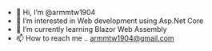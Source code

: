 - 👋 Hi, I’m @armmtw1904
- 👀 I’m interested in Web development using Asp.Net Core
- 🌱 I’m currently learning Blazor Web Assembly 
- 📫 How to reach me .. armmtw1904@gmail.com
<!---
armmtw1904/armmtw1904 is a ✨ special ✨ repository because its `README.md` (this file) appears on your GitHub profile.
You can click the Preview link to take a look at your changes.
--->
